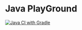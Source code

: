 # Java PlayGround

[![Java CI with Gradle](https://github.com/riyenas0925/Java_PlayGround/actions/workflows/gradle.yml/badge.svg)](https://github.com/riyenas0925/Java_PlayGround/actions/workflows/gradle.yml)
